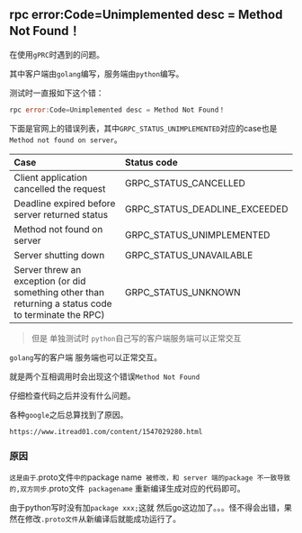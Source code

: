 ## rpc error:Code=Unimplemented desc = Method Not Found！

在使用`gPRC`时遇到的问题。

其中客户端由`golang`编写，服务端由`python`编写。

测试时一直报如下这个错：

```go
rpc error:Code=Unimplemented desc = Method Not Found！
```

下面是官网上的错误列表，其中`GRPC_STATUS_UNIMPLEMENTED`对应的case也是`Method not found on server`。

| Case                                                         | Status code                   |
| :----------------------------------------------------------- | :---------------------------- |
| Client application cancelled the request                     | GRPC_STATUS_CANCELLED         |
| Deadline expired before server returned status               | GRPC_STATUS_DEADLINE_EXCEEDED |
| Method not found on server                                   | GRPC_STATUS_UNIMPLEMENTED     |
| Server shutting down                                         | GRPC_STATUS_UNAVAILABLE       |
| Server threw an exception (or did something other than returning a status code to terminate the RPC) | GRPC_STATUS_UNKNOWN           |



>  但是 单独测试时 `python`自己写的客户端服务端可以正常交互

`golang`写的客户端 服务端也可以正常交互。

就是两个互相调用时会出现这个错误`Method Not Found`

仔细检查代码之后并没有什么问题。

各种`google`之后总算找到了原因。

`https://www.itread01.com/content/1547029280.html`

### 原因

`这是由于`.proto文件`中的`package name` 被修改，和 server 端的package 不一致导致的,双方同步`.proto文件` packagename` 重新编译生成对应的代码即可。

由于python写时没有加`package xxx;`这就 然后go这边加了。。。怪不得会出错，果然在修改`.proto文件`从新编译后就能成功运行了。
